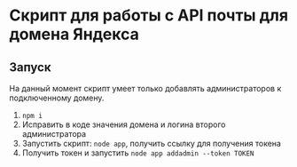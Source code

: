# Скрипт для работы с API почты для домена Яндекса

## Запуск

На данный момент скрипт умеет только добавлять администраторов к подключенному домену.

1. `npm i`
2. Исправить в коде значения домена и логина второго администратора
3. Запустить скрипт: `node app`, получить ссылку для получения токена
4. Получить токен и запустить `node app addadmin --token TOKEN`
